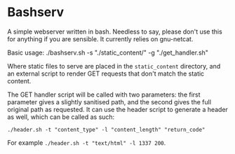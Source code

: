 # Bashserv
A simple webserver written in bash. Needless to say, please don't use this for anything if you are sensible. It currently relies on gnu-netcat.

Basic usage:
    ./bashserv.sh -s "./static_content/" -g "./get_handler.sh"

Where static files to serve are placed in the `static_content` directory, and an external script to render GET requests that don't match the static content.

The GET handler script will be called with two parameters: the first parameter gives a slightly sanitised path, and the second gives the full original path as requested. It can use the header script to generate a header as well, which can be called as such:

    ./header.sh -t "content_type" -l "content_length" "return_code"

For example `./header.sh -t "text/html" -l 1337 200`.
